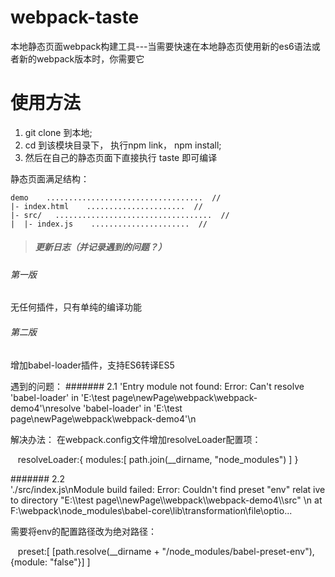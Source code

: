 # webpack-taste
本地静态页面webpack构建工具---当需要快速在本地静态页使用新的es6语法或者新的webpack版本时，你需要它

# 使用方法
1. git clone 到本地;
2. cd 到该模块目录下， 执行npm link， npm install;
3. 然后在自己的静态页面下直接执行 taste 即可编译

静态页面满足结构：

    demo    ...................................  // 
    |- index.html    ......................  //
    |- src/   ...................................  // 
    |  |- index.js    ......................  // 
    


    
> ##### 更新日志（*并记录遇到的问题*？）

###### 第一版
无任何插件，只有单纯的编译功能
###### 第二版
增加babel-loader插件，支持ES6转译ES5

遇到的问题：
####### 2.1 
'Entry module not found: Error: Can\'t resolve \'babel-loader\' in \'E:\\test
page\\newPage\\webpack\\webpack-demo4\'\nresolve \'babel-loader\' in \'E:\\test
page\\newPage\\webpack\\webpack-demo4\'\n 

解决办法：
在webpack.config文件增加resolveLoader配置项：

    resolveLoader:{
        modules:[
        path.join(__dirname, "node_modules")
        ]
    }
    
####### 2.2   
'./src/index.js\nModule build failed: Error: Couldn\'t find preset "env" relat
ive to directory "E:\\\\test page\\\\newPage\\\\webpack\\\\webpack-demo4\\\\src"
\n    at F:\\webpack\\node_modules\\babel-core\\lib\\transformation\\file\\optio...

需要将env的配置路径改为绝对路径：

    preset:[
    [path.resolve(__dirname + "/node_modules/babel-preset-env"), {module: "false"}]
    ]


